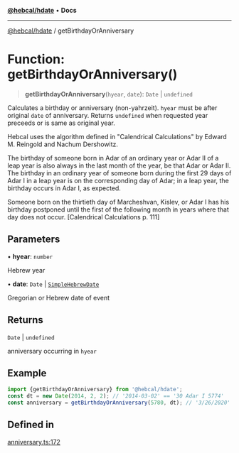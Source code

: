 [**@hebcal/hdate**](../README.md) • **Docs**

***

[@hebcal/hdate](../globals.md) / getBirthdayOrAnniversary

# Function: getBirthdayOrAnniversary()

> **getBirthdayOrAnniversary**(`hyear`, `date`): `Date` \| `undefined`

Calculates a birthday or anniversary (non-yahrzeit).
`hyear` must be after original `date` of anniversary.
Returns `undefined` when requested year preceeds or is same as original year.

Hebcal uses the algorithm defined in "Calendrical Calculations"
by Edward M. Reingold and Nachum Dershowitz.

The birthday of someone born in Adar of an ordinary year or Adar II of
a leap year is also always in the last month of the year, be that Adar
or Adar II. The birthday in an ordinary year of someone born during the
first 29 days of Adar I in a leap year is on the corresponding day of Adar;
in a leap year, the birthday occurs in Adar I, as expected.

Someone born on the thirtieth day of Marcheshvan, Kislev, or Adar I
has his birthday postponed until the first of the following month in
years where that day does not occur. [Calendrical Calculations p. 111]

## Parameters

• **hyear**: `number`

Hebrew year

• **date**: `Date` \| [`SimpleHebrewDate`](../type-aliases/SimpleHebrewDate.md)

Gregorian or Hebrew date of event

## Returns

`Date` \| `undefined`

anniversary occurring in `hyear`

## Example

```ts
import {getBirthdayOrAnniversary} from '@hebcal/hdate';
const dt = new Date(2014, 2, 2); // '2014-03-02' == '30 Adar I 5774'
const anniversary = getBirthdayOrAnniversary(5780, dt); // '3/26/2020' == '1 Nisan 5780'
```

## Defined in

[anniversary.ts:172](https://github.com/hebcal/hdate-js/blob/0598d33c365bb80f37dc49c0f800617668c63a8d/src/anniversary.ts#L172)
